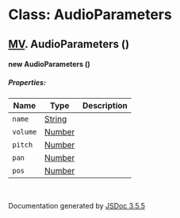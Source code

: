 # Class: AudioParameters

## [MV](MV.md).  AudioParameters ()

#### new AudioParameters ()

##### Properties:

| Name | Type | Description |
| --- | --- | --- |
| `name` | [String](String.md) |  |
| `volume` | [Number](Number.md) |  |
| `pitch` | [Number](Number.md) |  |
| `pan` | [Number](Number.md) |  |
| `pos` | [Number](Number.md) |  |

<dl>
</dl>


 <br>

  Documentation generated by [JSDoc 3.5.5](https://github.com/jsdoc3/jsdoc)
